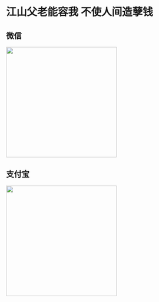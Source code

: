 # 江山父老能容我 不使人间造孽钱

## 微信
<img width="300" src="@as/weixin.jpg">

## 支付宝
<img width="300" src="@as/zfb.jpg">
